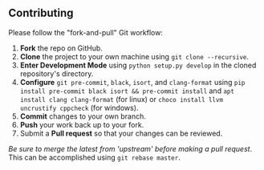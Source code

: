 ## Contributing

Please follow the "fork-and-pull" Git workflow:

1.  **Fork** the repo on GitHub.
2.  **Clone** the project to your own machine using `git clone --recursive`.
3.  **Enter Development Mode** using `python setup.py develop` in the cloned repository's directory.
4.  **Configure** `git pre-commit`, `black`, `isort`, and `clang-format` using `pip install pre-commit black isort && pre-commit install` and `apt install clang clang-format` (for linux) or `choco install llvm uncrustify cppcheck` (for windows).
5.  **Commit** changes to your own branch.
6.  **Push** your work back up to your fork.
7.  Submit a **Pull request** so that your changes can be reviewed.

_Be sure to merge the latest from 'upstream' before making a pull request_. This can be accomplished using `git rebase master`.
